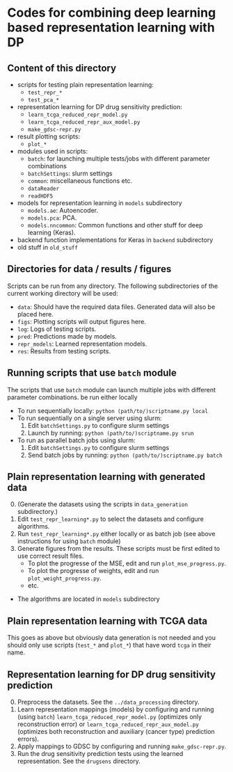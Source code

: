 
# Codes for combining deep learning based representation learning with DP

## Content of this directory

* scripts for testing plain representation learning:
  * `test_repr_*`
  * `test_pca_*`
* representation learning for DP drug sensitivity prediction:
  * `learn_tcga_reduced_repr_model.py`
  * `learn_tcga_reduced_repr_aux_model.py`
  * `make_gdsc-repr.py`
* result plotting scripts:
  * `plot_*`
* modules used in scripts:
  * `batch`: for launching multiple tests/jobs with different parameter combinations
  * `batchSettings`: slurm settings
  * `common`: miscellaneous functions etc.
  * `dataReader`
  * `readHDF5`
* models for representation learning in `models` subdirectory
  * `models.ae`: Autoencoder.
  * `models.pca`: PCA.
  * `models.nncommon`: Common functions and other stuff for deep learning (Keras).
* backend function implementations for Keras in `backend` subdirectory
* old stuff in `old_stuff`

## Directories for data / results / figures

Scripts can be run from any directory. The following subdirectories of the current working directory will be used:
* `data`: Should have the required data files. Generated data will also be placed here.
* `figs`: Plotting scripts will output figures here.
* `log`: Logs of testing scripts.
* `pred`: Predictions made by models.
* `repr_models`: Learned representation models. 
* `res`: Results from testing scripts.

## Running scripts that use `batch` module

The scripts that use `batch` module can launch multiple jobs with different parameter combinations. be run either locally
   * To run sequentially locally:
     `python (path/to/)scriptname.py local`
   * To run sequentially on a single server using slurm:
     1. Edit `batchSettings.py` to configure slurm settings
     2. Launch by running:
        `python (path/to/)scriptname.py srun`
   * To run as parallel batch jobs using slurm:
     1. Edit `batchSettings.py` to configure slurm settings
     2. Send batch jobs by running:
        `python (path/to/)scriptname.py batch`


## Plain representation learning with generated data

0. (Generate the datasets using the scripts in `data_generation` subdirectory.)
1. Edit `test_repr_learning*.py` to select the datasets and configure algorithms.
2. Run `test_repr_learning*.py` either locally or as batch job (see above instructions for using `batch` module)
3. Generate figures from the results. These scripts must be first edited to use correct result files.
   * To plot the progresse of the MSE, edit and run `plot_mse_progress.py`.
   * To plot the progresse of weights, edit and run `plot_weight_progress.py`.
   * etc.

* The algorithms are located in `models` subdirectory

## Plain representation learning with TCGA data

This goes as above but obviously data generation is not needed and you should only use scripts (`test_*` and `plot_*`) that have word `tcga` in their name.

## Representation learning for DP drug sensitivity prediction

0. Preprocess the datasets. See the `../data_processing` directory.
1. Learn representation mappings (models) by configuring and running (using `batch`) `learn_tcga_reduced_repr_model.py` (optimizes only reconstruction error) or `learn_tcga_reduced_repr_aux_model.py` (optimizes both reconstruction and auxiliary (cancer type) prediction errors).
2. Apply mappings to GDSC by configuring and running `make_gdsc-repr.py`.
3. Run the drug sensitivity prediction tests using the learned representation. See the `drugsens` directory.


